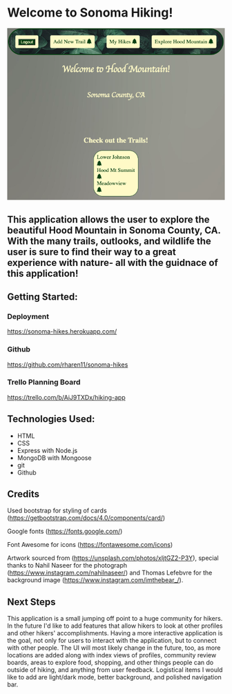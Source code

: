 # Welcome to Sonoma Hiking!

![sonoma-hiking-screenshot](./public/assets/sonoma-hikes.png)


## This application allows the user to explore the beautiful Hood Mountain in Sonoma County, CA. With the many trails, outlooks, and wildlife the user is sure to find their way to a great experience with nature- all with the guidnace of this application!

## Getting Started:

### Deployment
https://sonoma-hikes.herokuapp.com/
### Github
https://github.com/rharen11/sonoma-hikes
### Trello Planning Board
https://trello.com/b/AiJ9TXDx/hiking-app

## Technologies Used:
- HTML
- CSS
- Express with Node.js
- MongoDB with Mongoose
- git
- Github

## Credits

Used bootstrap for styling of cards (https://getbootstrap.com/docs/4.0/components/card/)

Google fonts (https://fonts.google.com/)

Font Awesome for icons (https://fontawesome.com/icons)

Artwork sourced from  (https://unsplash.com/photos/xljtGZ2-P3Y), special thanks to Nahil Naseer for the photograph (https://www.instagram.com/nahilnaseer/) and Thomas Lefebvre for the background image (https://www.instagram.com/imthebear_/).

## Next Steps

This application is a small jumping off point to a huge community for hikers. In the future I'd like to add features that allow hikers to look at other profiles and other hikers' accomplishments. Having a more interactive application is the goal, not only for users to interact with the application, but to connect with other people. The UI will most likely change in the future, too, as more locations are added along with index views of profiles, community review boards, areas to explore food, shopping, and other things people can do outside of hiking, and anything from user feedback. Logistical items I would like to add are light/dark mode, better background, and polished navigation bar. 